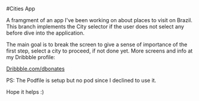 #Cities App

A framgment of an app I've been working on about places to visit on Brazil. This branch implements
the City selector if the user does not select any before dive into the application.

The main goal is to break the screen to give a sense of importance of the first step, select a city
to proceed, if not done yet. More screens and info at my Dribbble profile:

[Dribbble.com/dbonates](https://dribbble.com/dbonates)

PS: The Podfile is setup but no pod since I declined to use it.

Hope it helps :)
